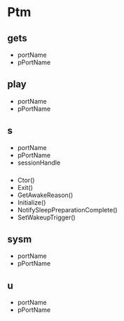 # Ptm

## gets
- portName
- pPortName

## play
- portName
- pPortName

## s
- portName
- pPortName
- sessionHandle
###
- Ctor()
- Exit()
- GetAwakeReason()
- Initialize()
- NotifySleepPreparationComplete()
- SetWakeupTrigger()

## sysm
- portName
- pPortName

## u
- portName
- pPortName